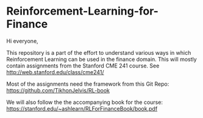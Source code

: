 # Reinforcement-Learning-for-Finance

Hi everyone,

This repository is a part of the effort to understand various ways in which Reinforcement Learning can be used in the finance domain.
This will mostly contain assignments from the Stanford CME 241 course.
See http://web.stanford.edu/class/cme241/

Most of the assignments need the framework from this Git Repo: https://github.com/TikhonJelvis/RL-book

We will also follow the the accompanying book for the course: https://stanford.edu/~ashlearn/RLForFinanceBook/book.pdf
